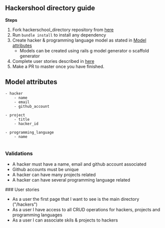 ## Hackershool directory guide


**Steps**

1. Fork hackerschool_directory repository from [here]()
2. Run `bundle install` to install any dependency
3. Create hacker &  programming language model as stated in [Model attributes](#model-attributes)
	* Models can be created using rails g model generator o scaffold generator
4. Complete user stories described in [here](#user-stories)
5. Make a PR to master once you have finished.

## Model attributes 

```
- hacker
	- name
	- email
	- github_account
	
- project
	- title
	- hacker_id

- programming_language
	- name
	
```

###  Validations

- A hacker must have a name, email and github account associated
- Github accounts must be unique
- A hacker can have many projects related 
- A hacker can have several programming language related

### User stories

* As a user the first page that I want to see is the main directory ("/hackers")
* As a user I have access to all CRUD operations for hackers, projects and programming languages
* As a user I can associate skils & projects to hackers
